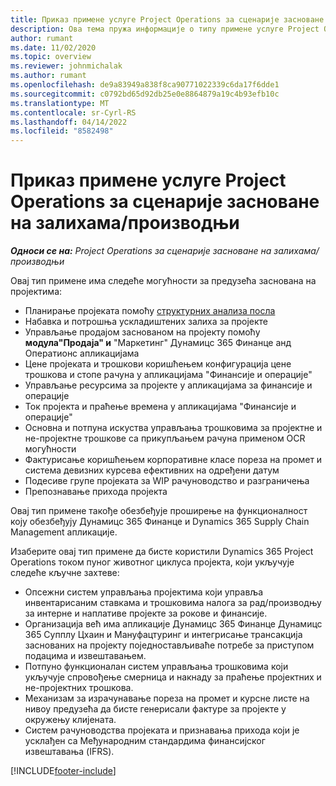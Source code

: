 ```yaml
---
title: Приказ примене услуге Project Operations за сценарије засноване на залихама/производњи
description: Ова тема пружа информације о типу примене услуге Project Operations за сценарије засноване на залихама/производњи.
author: rumant
ms.date: 11/02/2020
ms.topic: overview
ms.reviewer: johnmichalak
ms.author: rumant
ms.openlocfilehash: de9a83949a838f8ca90771022339c6da17f6dde1
ms.sourcegitcommit: c0792bd65d92db25e0e8864879a19c4b93efb10c
ms.translationtype: MT
ms.contentlocale: sr-Cyrl-RS
ms.lasthandoff: 04/14/2022
ms.locfileid: "8582498"
---
```

# <a name="project-operations-for-stockedproduction-based-scenarios-deployment-overview"></a>Приказ примене услуге Project Operations за сценарије засноване на залихама/производњи

_**Односи се на:** Project Operations за сценарије засноване на залихама/производњи_


Овај тип примене има следеће могућности за предузећа заснована на пројектима:

- Планирање пројеката помоћу [структурних анализа посла](work-breakdown-structures.md)
- Набавка и потрошња ускладиштених залиха за пројекте
- Управљање продајом заснованом на пројекту помоћу **модула"Продаја" и** "Маркетинг" Дyнамицс 365 Финанце анд Оператионс апликацијама
- Цене пројеката и трошкови коришћењем конфигурација цене трошкова и стопе рачуна у апликацијама "Финансије и операције"
- Управљање ресурсима за пројекте у апликацијама за финансије и операције
- Ток пројекта и праћење времена у апликацијама "Финансије и операције"
- Основна и потпуна искуства управљања трошковима за пројектне и не-пројектне трошкове са прикупљањем рачуна применом OCR могућности
- Фактурисање коришћењем корпоративне класе пореза на промет и система девизних курсева ефективних на одређени датум
- Подесиве групе пројеката за WIP рачуноводство и разграничења
- Препознавање прихода пројекта

Овај тип примене такође обезбеђује проширење на функционалност коју обезбеђују Дyнамицс 365 Финанце и Dynamics 365 Supply Chain Management апликације.

Изаберите овај тип примене да бисте користили Dynamics 365 Project Operations током пуног животног циклуса пројекта, који укључује следеће кључне захтеве:

- Опсежни систем управљања пројектима који управља инвентарисаним ставкама и трошковима налога за рад/производњу за интерне и наплативе пројекте за рокове и финансије.
- Организација већ има апликације Дyнамицс 365 Финанце Дyнамицс 365 Супплy Цхаин и Мануфацтуринг и интегрисање трансакција заснованих на пројекту поједностављиваће потребе за приступом подацима и извештавањем.
- Потпуно функционалан систем управљања трошковима који укључује спровођење смерница и накнаду за праћење пројектних и не-пројектних трошкова.
- Механизам за израчунавање пореза на промет и курсне листе на нивоу предузећа да бисте генерисали фактуре за пројекте у окружењу клијената.
- Систем рачуноводства пројеката и признавања прихода који је усклађен са Међународним стандардима финансијског извештавања (IFRS).



[!INCLUDE[footer-include](../includes/footer-banner.md)]